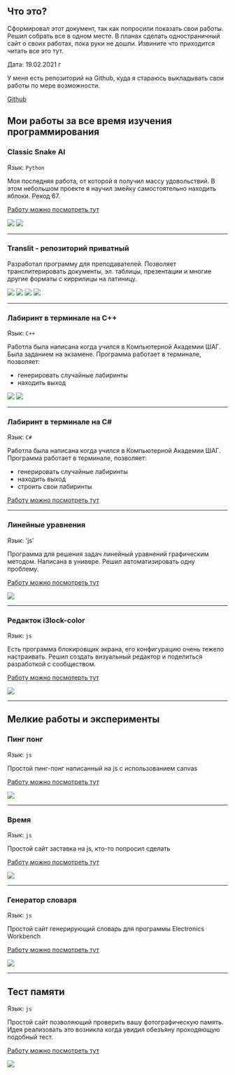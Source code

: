## Что это?

Сформировал этот документ, так как попросили показать свои работы. Решил собрать все в одном месте. В планах сделать одностраничный сайт о своих работах, пока руки не дошли. Извините что приходится читать все это тут.
 
Дата: 19.02.2021 г

У меня есть репозиторий на Github, куда я стараюсь выкладывать свои работы по мере возможности. 

[Github](https://github.com/exynil/)

## Мои работы за все время изучения программирования

### Classic Snake AI

Язык: `Python`

Моя последняя работа, от которой я получил массу удовольствий.
В этом небольшом проекте я научил змейку самостоятельно находить яблоки. Рекод 67.

[Работу можно посмотреть тут](https://github.com/exynil/classic-snake-ai)

<img src="https://github.com/exynil/about/blob/master/screenshots/classic-snake-ai/1.jpg">
<img src="https://github.com/exynil/about/blob/master/screenshots/classic-snake-ai/2.jpg">

---

### Translit - репозиторий приватный

Разработал программу для преподавателей.
Позволяет транслитерировать документы, эл. таблицы, презентации и многие другие форматы с киррилицы на латиницу.

<img src="https://github.com/exynil/about/blob/master/screenshots/translit/1.jpg">
<img src="https://github.com/exynil/about/blob/master/screenshots/translit/2.jpg">
<img src="https://github.com/exynil/about/blob/master/screenshots/translit/3.jpg">
<img src="https://github.com/exynil/about/blob/master/screenshots/translit/4.jpg">

---

### Лабиринт в терминале на C++

Язык: `C++`

Работла была написана когда учился в Компьютерной Академии ШАГ. Была заданием на экзамене.
Программа работает в терминале, позволяет:
- генерировать случайные лабиринты
- находить выход

<img src="https://github.com/exynil/about/blob/master/screenshots/labyrinth-cpp/1.jpg">
<img src="https://github.com/exynil/about/blob/master/screenshots/labyrinth-cpp/2.jpg">

---

### Лабиринт в терминале на C#

Язык: `C#`

Работла была написана когда учился в Компьютерной Академии ШАГ.
Программа работает в терминале, позволяет:
- генерировать случайные лабиринты
- находить выход
- строить свои лабиринты

[Работу можно посмотреть тут](https://github.com/exynil/Labyrinth)

---

### Линейные уравнения

Язык: 'js'

Программа для решения задач линейный уравнений графическим методом.
Написана в универе. Решил автоматизировать одну проблему.

[Работу можно посмотреть тут](https://github.com/exynil/linear-equation)

<img src="https://github.com/exynil/about/blob/master/screenshots/linear-equation/1.jpg">

---

### Редакток i3lock-color

Язык: `js`

Есть программа блокировщик экрана, его конфигурацию очень тежело настраивать.
Решил создать визуальный редактор и поделиться разработкой с сообществом.

[Работу можно посмотерть тут](https://github.com/exynil/i3lock-editor)

<img src="https://github.com/exynil/about/blob/master/screenshots/i3lock-editor/1.jpg">

---

## Мелкие работы и эксперименты

### Пинг понг

Язык: `js`

Простой пинг-понг написанный на js c использованием canvas

[Работу можно посмотреть тут](https://github.com/exynil/ping-pong)

<img src="https://github.com/exynil/about/blob/master/screenshots/ping-pong/1.jpg">

---

### Время

Язык: `js`

Простой сайт заставка на js, кто-то попросил сделать

[Работу можно посмотреть тут](https://github.com/exynil/time)

<img src="https://github.com/exynil/about/blob/master/screenshots/time/1.jpg">

---

### Генератор словаря

Язык: `js`

Простой сайт генерирующий словарь для программы Electronics Workbench

[Работу можно посмотреть тут](https://github.com/exynil/dictionary-generator)

<img src="https://github.com/exynil/about/blob/master/screenshots/dictionary-generator/1.jpg">

---

## Тест памяти

Язык: `js`

Простой сайт позволяющий проверить вашу фотографическую память.
Идея реализовать это возникла когда увидил обезъяну проходяющую подобный тест.

[Работу можно посмотреть тут](https://github.com/exynil/memory-trainer)

<img src="https://github.com/exynil/about/blob/master/screenshots/memory-trainer/1.jpg">

